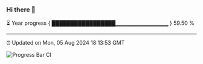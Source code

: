 ### Hi there 👋

⏳ Year progress { █████████████████▁▁▁▁▁▁▁▁▁▁▁▁▁ } 59.50 %

---

⏰ Updated on Mon, 05 Aug 2024 18:13:53 GMT

![Progress Bar CI](https://github.com/code-lakshay/GitHub-Actions-Demo/workflows/Progress%20Bar%20CI/badge.svg)
